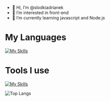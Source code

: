 - 👋 Hi, I’m @slodkiadrianek
- 👀 I’m interested in front-end
- 🌱 I’m currently learning javascript and Node.js
# My Languages
  
[![My Skills](https://skillicons.dev/icons?i=js,html,css,nodejs,express,mongodb,mysql)](https://skillicons.dev)

# Tools I use

[![My Skills](https://skillicons.dev/icons?i=vscode,npm,windows,postman	)](https://skillicons.dev)

![Top Langs](https://github-readme-stats.vercel.app/api/top-langs/?username=slodkiadrianek&hide_progress=true&&theme=dark)

<!---
slodkiadrianek/slodkiadrianek is a ✨ special ✨ repository because its `README.md` (this file) appears on your GitHub profile.
You can click the Preview link to take a look at your changes.
--->
